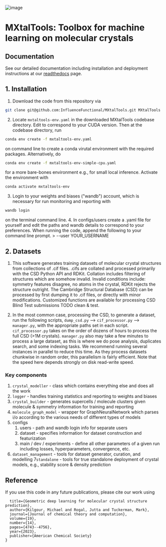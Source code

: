 ![image](https://github.com/InfluenceFunctional/MXtalTools/assets/30198118/ecc49717-b9b4-4901-9b59-8e4c8b919813)
# MXtalTools: Toolbox for machine learning on molecular crystals

## Documentation
See our detailed documentation including installation and deployment instructions at our [readthedocs](https://mxtaltools.readthedocs.io/en/latest/index.html) page.

<!-- <<<<<<< feb_reorg
## Usage
This package contains models and tools to assist in the training of models for a variety of tasks on molecular crystals, including most importantly:
1. Fast, parallel, differentiable, reproducible building of unit cells / supercells given molecule structure & crystal parameters.
2. Likewise, tools for analysis of generated structures.
3. Utilities for the collation and analysis of crystal & molecule datasets.
4. Flexible support for training & evaluating various types of models. 
5. Custom graph neural network models for molecular crystal learning tasks. 
 -->
<!-- ======= -->
## 1. Installation
1. Download the code from this repository via

```bash
git clone git@github.com:InfluenceFunctional/MXtalTools.git MXtalTools
```

2. Locate `mxtaltools-env.yaml` in the downloaded MXtalTools codebase directory. Edit to correspond to your CUDA version. Then at the codebase directory, run
```bash
conda env create -f mxtaltools-env.yaml
```
   on command line to create a conda virutal environment with the required packages.
   Alternatively, do 
```bash
conda env create -f mxtaltools-env-simple-cpu.yaml
```
   for a more bare-bones environment e.g., for small local inference. 
   Activate the environment with 
```bash
conda activate mxtaltools-env
```
3. Login to your weights and biases ("wandb") account, which is necessary for run monitoring and reporting with 
```bash
wandb login
```

   on the terminal command line.
4. In configs/users create a .yaml file for yourself and edit the paths and wandb details to correspond to your preferences.
When running the code, append the following to your command line prompt. 
    > --user YOUR_USERNAME


## 2. Datasets
1. This software generates training datasets of molecular crystal structures from collections of .cif files.
    .cifs are collated and processed primarily with the CSD Python API and RDKit.
    Collation includes filtering of structures which are somehow invalid. 
    Invalid conditions include: symmetry features disagree, no atoms in the crystal, RDKit rejects the structure outright. 
    The Cambridge Structural Database (CSD) can be processed by first dumping it to .cif files, or directly with minor modifications.
    Customized functions are available for processing CSD Blind Test submissions TODO clean & test.
    
2. In the most common case, processing the CSD, to generate a dataset, run the following scripts,
    `dump_csd.py` --> `cif_processor.py` --> `manager.py`,
    with the appropriate paths set in each script.
    `cif_processor.py` takes on the order of dozens of hours to process the full CSD (>1M crystals).
    `manager.py` also may take a few minutes to process a large dataset, as this is where we do pose analysis, 
    duplicates search, and some indexing tasks.
    We recommend running several instances in parallel to reduce this time.
    As they process datasets chunkwise in random order, this parallelism is fairly efficient.
    Note that the speed here depends strongly on disk read-write speed. 
<!-- >>>>>>> master -->

### Key components
1. `crystal_modeller` - class which contains everything else and does all the work
2. `logger` - handles training statistics and reporting to weights and biases
3. `crystal_builder` - generates supercells / molecule clusters given molecule & symmetry information for training and reporting
4. `molecule_graph_model` - wrapper for GraphNeuralNetwork which parses i/o according to the various needs of different types of models
5. configs
   1. users - path and wandb login info for separate users
   2. dataset - specifies information for dataset construction and featurization
   3. main / dev / experiments - define all other parameters of a given run including losses, hyperparameters, convergence, etc.
6. `dataset_management` - tools for dataset generator, curation, and modelling
7`standalone` - tools for true standalone deployment of crystal models, e.g., stability score & density prediction

## Reference
If you use this code in any future publications, please cite our work using
```@article{kilgour2023geometric,
  title={Geometric deep learning for molecular crystal structure prediction},
  author={Kilgour, Michael and Rogal, Jutta and Tuckerman, Mark},
  journal={Journal of chemical theory and computation},
  volume={19},
  number={14},
  pages={4743--4756},
  year={2023},
  publisher={American Chemical Society}
}
```

